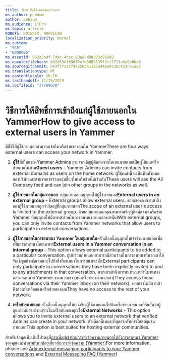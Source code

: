 ```yaml
---
title: วิธีการปิดใช้งานกลุ่มภายนอก
ms.author: pebaum
author: pebaum
ms.audience: ITPro
ms.topic: article
ROBOTS: NOINDEX, NOFOLLOW
localization_priority: Normal
ms.custom:
- "965"
- "6000006"
ms.assetid: 962c2a4f-7dac-4ccc-98a8-d0d283c95808
ms.openlocfilehash: b62d53d1698f0afd3d89139f2cc2711a8a9b8ba6
ms.sourcegitcommit: b43f77221f47b50c41197a448a9c26c423ce1ad5
ms.translationtype: MT
ms.contentlocale: th-TH
ms.lasthandoff: 11/15/2019
ms.locfileid: "37769070"
---
```

# <a name="how-to-give-access-to-external-users-in-yammer"></a><span data-ttu-id="6d14b-102">วิธีการให้สิทธิ์การเข้าถึงแก่ผู้ใช้ภายนอกใน Yammer</span><span class="sxs-lookup"><span data-stu-id="6d14b-102">How to give access to external users in Yammer</span></span>

<span data-ttu-id="6d14b-103">มีสี่วิธีที่ผู้ใช้ภายนอกสามารถเข้าถึงเครือข่ายของคุณใน Yammer</span><span class="sxs-lookup"><span data-stu-id="6d14b-103">There are four ways external users can access your network in Yammer.</span></span>
  
1. <span data-ttu-id="6d14b-104">**ผู้ใช้**ที่เป็นแขก-Yammer Admins สามารถเชิญผู้ติดต่อจากโดเมนภายนอกเป็นผู้ใช้บนเครือข่ายภายในบ้าน</span><span class="sxs-lookup"><span data-stu-id="6d14b-104">**Guest users** - Yammer Admins can invite contacts from external domains as users on the home network.</span></span> <span data-ttu-id="6d14b-105">ผู้ใช้เหล่านี้จะเห็นฟีดทั้งหมดของบริษัทและสามารถเข้าร่วมกลุ่มอื่นๆในเครือข่ายได้เช่นกัน</span><span class="sxs-lookup"><span data-stu-id="6d14b-105">These users will see the All Company feed and can join other groups in the networks as well.</span></span>

2. <span data-ttu-id="6d14b-106">**ผู้ใช้ภายนอกในกลุ่มภายนอก**-กลุ่มภายนอกอนุญาตให้ผู้ใช้ภายนอก</span><span class="sxs-lookup"><span data-stu-id="6d14b-106">**External users in an external group** - External groups allow external users.</span></span> <span data-ttu-id="6d14b-107">ขอบเขตของการเข้าถึงของผู้ใช้ภายนอกถูกจำกัดอยู่ที่กลุ่มภายนอก</span><span class="sxs-lookup"><span data-stu-id="6d14b-107">The scope of an external user's access is limited to the external group.</span></span> <span data-ttu-id="6d14b-108">ด้วยกลุ่มภายนอกคุณสามารถเชิญผู้ติดต่อจากเครือข่าย Yammer ที่อนุญาตให้มีการเข้าร่วมในการสนทนาภายนอกเท่านั้น</span><span class="sxs-lookup"><span data-stu-id="6d14b-108">With external groups, you can only invite contacts from Yammer networks that allow users to participate in external conversations.</span></span>

3. <span data-ttu-id="6d14b-109">**ผู้ใช้ภายนอกในการสนทนา Yammer ในกลุ่มภายใน**-ตัวเลือกนี้อนุญาตให้เข้าร่วมภายนอกเพื่อเพิ่มการสนทนาโดยเฉพาะ</span><span class="sxs-lookup"><span data-stu-id="6d14b-109">**External users in a Yammer conversation in an internal group** - This option allows external participants to be added to a particular conversation.</span></span> <span data-ttu-id="6d14b-110">ผู้เข้าร่วมภายนอกสามารถมีส่วนร่วมในการสนทนาที่พวกเขาได้รับเชิญอย่างชัดเจนและไปยังสิ่งที่แนบมาในการสนทนานั้น</span><span class="sxs-lookup"><span data-stu-id="6d14b-110">External participants can only participate in conversations they have been explicitly invited to and to any attachments in that conversation.</span></span> <span data-ttu-id="6d14b-111">พวกเขาเข้าถึงการสนทนาเหล่านี้ผ่านทางกล่องจดหมาย Yammer ของพวกเขา (บนเครือข่ายของพวกเขา)</span><span class="sxs-lookup"><span data-stu-id="6d14b-111">They access these conversations via their Yammer inbox (on their network).</span></span> <span data-ttu-id="6d14b-112">พวกเขาไม่มีการเข้าถึงส่วนที่เหลือของเครือข่ายของคุณ</span><span class="sxs-lookup"><span data-stu-id="6d14b-112">They have no access to the rest of your network.</span></span>

4. <span data-ttu-id="6d14b-113">**เครือข่ายภายนอก**-ตัวเลือกนี้อนุญาตให้คุณเชิญผู้ใช้ภายนอกไปยังเครือข่ายภายนอกที่ยืนยันว่าผู้ดูแลระบบสามารถสร้างในเครือข่ายของคุณได้</span><span class="sxs-lookup"><span data-stu-id="6d14b-113">**External Networks** - This option allows you to invite external users to an external network that verified Admins can create in your network.</span></span> <span data-ttu-id="6d14b-114">ตัวเลือกนี้เหมาะที่สุดสำหรับการโฮสต์ชุมชนภายนอก</span><span class="sxs-lookup"><span data-stu-id="6d14b-114">This option is best suited for hosting external communities.</span></span>

<span data-ttu-id="6d14b-115">สำหรับข้อมูลเพิ่มเติมโปรดดูที่[การเพิ่มผู้เข้าร่วมการส่งข้อความภายนอกไปยังการสนทนา Yammer ของคุณ](https://docs.microsoft.com/yammer/work-with-external-users/add-external-participants)และคำ[ถามที่พบบ่อยเกี่ยวกับการส่งข้อความ (Yammer)](https://docs.microsoft.com/yammer/work-with-external-users/external-messaging-faq)</span><span class="sxs-lookup"><span data-stu-id="6d14b-115">For more information, please see [Add external messaging participants to your Yammer conversations](https://docs.microsoft.com/yammer/work-with-external-users/add-external-participants) and [External Messaging FAQ (Yammer)](https://docs.microsoft.com/yammer/work-with-external-users/external-messaging-faq)</span></span>
  